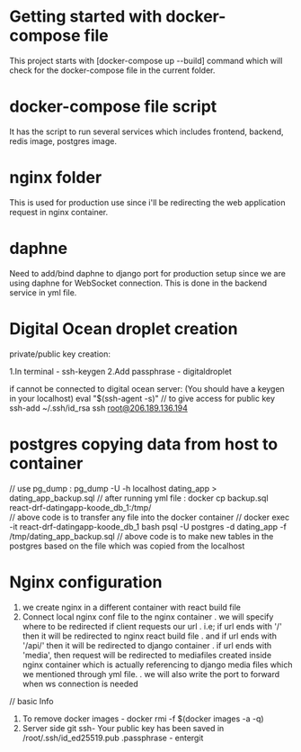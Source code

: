 
# Getting started with docker-compose file

This project starts with [docker-compose up --build] command which will check for the docker-compose file in the current folder.

# docker-compose file script

It has the script to run several services which includes frontend, backend, redis image, postgres image.

# nginx folder

This is used for production use since i'll be redirecting the web application request in nginx container.

# daphne

Need to add/bind daphne to django port for production setup since we are using daphne for WebSocket connection.
This is done in the backend service in yml file.

# Digital Ocean droplet creation
private/public key creation:

1.In terminal - ssh-keygen
2.Add passphrase - digitaldroplet

if cannot be connected to digital ocean server:
(You should have a keygen in your localhost)
    eval "$(ssh-agent -s)" // to give access for public key
    ssh-add ~/.ssh/id_rsa
    ssh root@206.189.136.194

# postgres copying data from host to container
// use pg_dump :
    pg_dump -U <username> -h localhost dating_app > dating_app_backup.sql
// after running yml file :
    docker cp backup.sql react-drf-datingapp-koode_db_1:/tmp/           
// above code is to transfer any file into the docker container //
    docker exec -it react-drf-datingapp-koode_db_1 bash
    psql -U postgres -d dating_app -f /tmp/dating_app_backup.sql
// above code is to make new tables in the postgres based on the file which was copied from the localhost

# Nginx configuration
1. we create nginx in a different container with react build file
2. Connect local nginx conf file to the nginx container
    . we will specify where to be redirected if client requests our url
    . i.e; if url ends with '/' then it will be redirected to nginx react build file
    . and if url ends with '/api/' then it will be redirected to django container
    . if url ends with 'media', then request will be redirected to mediafiles created inside nginx container which is actually referencing to django media files which we mentioned through yml file.
    . we will also write the port to forward when ws connection is needed 

// basic Info
1. To remove docker images - 
    docker rmi -f $(docker images -a -q)
2. Server side git ssh- Your public key has been saved in /root/.ssh/id_ed25519.pub
.passphrase - entergit